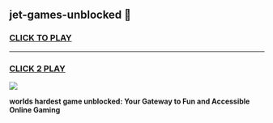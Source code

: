 
## jet-games-unblocked 👋
<h3>
<a href="https://premium.freeplayer.one?title=jet-games-unblocked&ref=14F">CLICK TO PLAY</a></h3>
<hr>

<h3>
<a href="https://premium.freeplayer.one?title=jet-games-unblocked&ref=14F">CLICK 2 PLAY</a>
  
</h3>

<a href="https://premium.freeplayer.one?title=jet-games-unblocked&ref=12F/"><img src="https://clearcache.store/games.png"></a>


**worlds hardest game unblocked: Your Gateway to Fun and Accessible Online Gaming**

